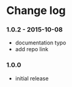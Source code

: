 # Change log

### 1.0.2 - 2015-10-08
- documentation typo
- add repo link

### 1.0.0
- initial release

